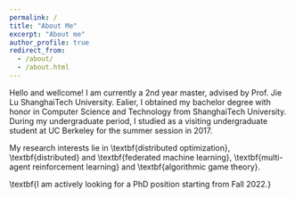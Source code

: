 ```yaml
---
permalink: /
title: "About Me"
excerpt: "About me"
author_profile: true
redirect_from: 
  - /about/
  - /about.html
---
```


Hello and wellcome! I am currently a 2nd year master, advised by Prof. Jie Lu ShanghaiTech University. Ealier, I obtained my bachelor degree with honor in Computer Science and Technology from ShanghaiTech University. During my undergraduate period, I studied as a visiting undergraduate student at UC Berkeley for the summer session in 2017.

My research interests lie in \textbf{distributed optimization}, \textbf{distributed} and \textbf{federated machine learning}, \textbf{multi-agent reinforcement learning} and \textbf{algorithmic game theory}.


\textbf{I am actively looking for a PhD position starting from Fall 2022.}

